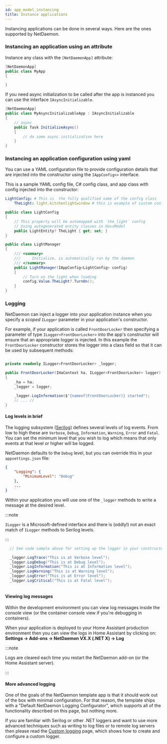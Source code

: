 ```yaml
---
id: app_model_instancing
title: Instance applications
---
```

Instancing applications can be done in several ways. Here are the ones supported by NetDaemon.

### Instancing an application using an attribute

Instance any class with the `[NetDaemonApp]` attribute:

```csharp
[NetDaemonApp]
public class MyApp
{

}
```

If you need async initialization to be called after the app is instanced you can use the interface `IAsyncInitializable`.

```csharp
[NetDaemonApp]
public class MyAsyncInitializableApp : IAsyncInitializable
{
    // async 
    public Task InitializeAsync()
    {
        // do some async initialization here
    }
}
```

### Instancing an application configuration using yaml

You can use a YAML configuration file to provide configuration details that are injected into the constructor using the `IAppConfig<>` interface.

This is a sample YAML config file, C# config class, and app class with config injected into the constructor:

```yaml
LightConfig: # This is  the fully qualified name of the config class
    TheLight: light.kitchenlightwindow # this is example of custom configuration
```

```c#
public class LightConfig
{
    // This property will be automapped with ´the_light´ config
    // Using autogenerated entity classes in HassModel
    public LightEntity? TheLight { get; set; }
}

public class LightManager
{
    /// <summary>
    ///     Initialize, is automatically run by the daemon
    /// </summary>
    public LightManager(IAppConfig<LightConfig> config)
    {
        // Turn on the light when loading
        config.Value.TheLight?.TurnOn();
    }
} 
```

### Logging

NetDaemon can inject a logger into your application instance when you specify a _scoped_ `ILogger` parameter in your application's constructor.

For example, if your application is called `FrontDoorLocker` then specifying a parameter of type `ILogger<FrontDoorLocker>` into the app's constructor  will ensure that an appropriate logger is injected. In this example the `FrontDoorLocker` constructor stores the logger into a class field so that it can be used by subsequent methods:

```csharp

private readonly ILogger<FrontDoorLocker> _logger;

public FrontDoorLocker(IHaContext ha, ILogger<FrontDoorLocker> logger)
{
    _ha = ha;
    _logger = logger;

    _logger.LogInformation($"{nameof(FrontDoorLocker)} started");
    // ... //
}
```

#### Log levels in brief

The logging subsystem ([Serilog](https://serilog.net/)) defines several levels of log events. From low to high these are `Verbose`, `Debug`, `Information`, `Warning`, `Error` and `Fatal`. You can set the minimum level that you wish to log which means that only events at that level or higher will be logged.

NetDaemon defaults to the `Debug` level, but you can override this in your `appsettings.json` file:

```json
{
    "Logging": {
        "MinimumLevel": "Debug"
    },
    ...
}
```

Within your application you will use one of the `_logger` methods to write a message at the desired level. 

:::note

`ILogger` is a Microsoft-defined interface and there is (oddly!) not an exact match of `ILogger` methods to Serilog levels.

:::

```csharp
  // See code sample above for setting up the logger in your constructor

  _logger.LogTrace("This is at Verbose level");
  _logger.LogDebug("This is at Debug level");
  _logger.LogInformation("This is at Information level");
  _logger.LogWarning("This is at Warning level");
  _logger.LogError("This is at Error level");
  _logger.LogCritical("This is at Fatal level");
  
```

#### Viewing log messages

Within the development environment you can view log messages inside the console view (or the container console view if you're debugging in containers).

When your application is deployed to your Home Assistant production environment then you can view the logs in Home Assistant by clicking on: **Settings -> Add-ons -> NetDaemon VX.X (.NET X) -> Log**

:::note

Logs are cleared each time you restart the NetDaemon add-on (or the Home Assistant server).

:::

#### More advanced logging

One of the goals of the NetDaemon template app is that it should work out of the box with minimal configuration. For that reason, the template ships with a "Default NetDaemon Logging Configurator", which supports all of the functionality described on this page, but nothing more.

If you are familiar with Serilog or other .NET loggers and want to use more advanced techniques such as writing to log files or to remote log servers then please read the [Custom logging](user/app_model/custom_logging.md) page, which shows how to create and configure a custom logger.
